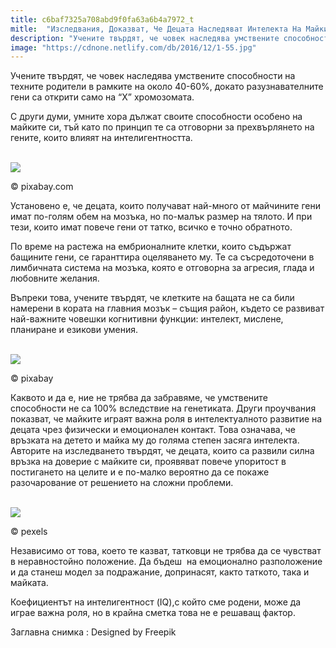 ```yaml
---
title: c6baf7325a708abd9f0fa63a6b4a7972_t
mitle:  "Изследвания, Доказват, Че Децата Наследяват Интелекта На Майките Си!"
description: "Учените твърдят, че човек наследява умствените способности на техните родители в рамките на около 40-60%, докато разузнавателните гени са открити само на &qout;X&qout; хромозома"
image: "https://cdnone.netlify.com/db/2016/12/1-55.jpg"
---
```


 <p>Учените твърдят, че човек наследява умствените способности на техните родители в рамките на около 40-60%, докато разузнавателните гени са открити само на “X” хромозомата.</p>       <p>С други думи, умните хора дължат своите способности особено на майките си, тъй като по принцип те са отговорни за прехвърлянето на гените, които влияят на интелигентността.</p>  <br/><img src="https://cdnone.netlify.com/db/2016/12/1-55.jpg"/><br/><p>© pixabay.com</p> <p>Установено е, че децата, които получават най-много от майчините гени имат по-голям обем на мозъка, но по-малък размер на тялото. И при тези, които имат повече гени от татко, всичко е точно обратното.</p>       <p>По време на растежа на ембрионалните клетки, които съдържат бащините гени, се гаранттира оцеляването му. Те са съсредоточени в лимбичната система на мозъка, която е отговорна за агресия, глада и любовните желания.</p> <p>Въпреки това, учените твърдят, че клетките на бащата не са били намерени в кората на главния мозък – същия район, където се развиват най-важните човешки когнитивни функции: интелект, мислене, планиране и езикови умения.</p>  <br/><img src="https://cdnone.netlify.com/db/2016/12/2-32.jpg"/><br/><p>© pixabay</p> <p>Каквото и да е, ние не трябва да забравяме, че умствените способности не са 100% вследствие на генетиката. Други проучвания показват, че майките играят важна роля в интелектуалното развитие на децата чрез физически и емоционален контакт. Това означава, че връзката на детето и майка му до голяма степен засяга интелекта. Авторите на изследването твърдят, че децата, които са развили силна връзка на доверие с майките си, проявяват повече упоритост в постигането на целите и е по-малко вероятно да се покаже разочарование от решението на сложни проблеми.</p>       <br/><img src="https://cdnone.netlify.com/db/2016/12/3-55.jpg"/><br/><p>© pexels</p>  <p>Независимо от това, което те казват, татковци не трябва да се чувстват в неравностойно положение. Да бъдеш  на емоционално разположение и да станеш модел за подражание, допринасят, както таткото, така и майката.</p> <p>Коефициентът на интелигентност (IQ),с който сме родени, може да играе важна роля, но в крайна сметка това не е решаващ фактор.</p> <p>Заглавна снимка : Designed by Freepik</p>       